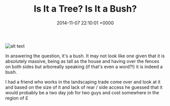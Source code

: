 ﻿---
layout: post
title: "Is It a Tree? Is It a Bush?"
date: 2014-11-07 22:10:01 +0000
comments: true
categories: Garden
---

![alt text](https://allenar.github.com/images/IMG_21.JPG "Before")

In answering the question, it's a bush. It may not look like one given that it is absolutely massive, being as tall as the house and having over the fences on both sides but arboreally speaking (if that's even a word?!) it is indeed a bush.

I had a friend who works in the landscaping trade come over and look at it and based on the size of it and lack of rear / side access he guessed that it would probably be a two day job for two guys and cost somewhere in the region of £